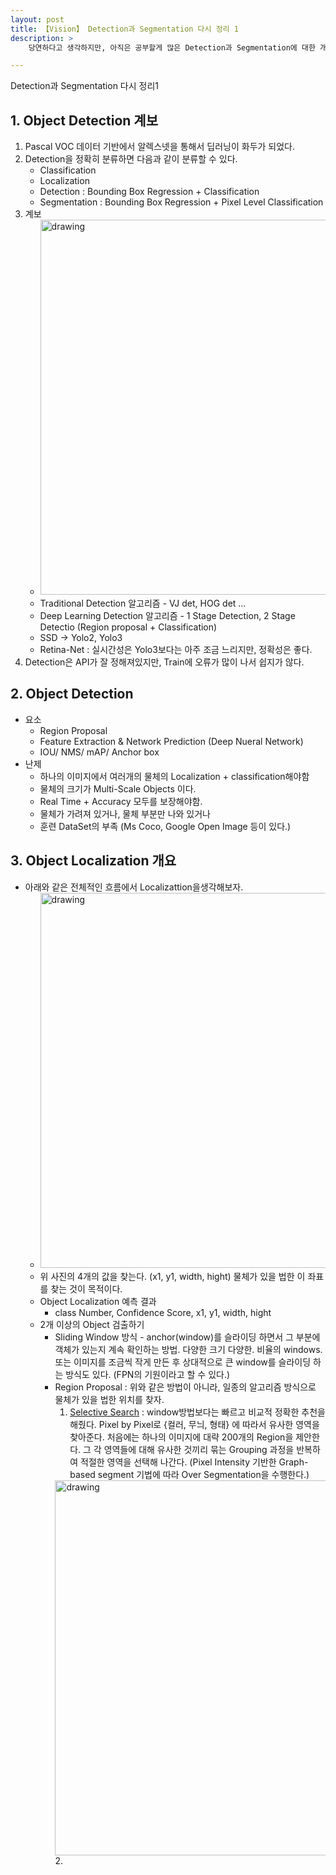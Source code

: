 ```yaml
---
layout: post
title: 【Vision】 Detection과 Segmentation 다시 정리 1
description: >  
    당연하다고 생각하지만, 아직은 공부할게 많은 Detection과 Segmentation에 대한 개념을 다시 상기하고 정리해보면서 공부해볼 계획이다. 

---
```

Detection과 Segmentation 다시 정리1

## 1. Object Detection 계보
1. Pascal VOC 데이터 기반에서 알렉스넷을 통해서 딥러닝이 화두가 되었다. 
2. Detection을 정확히 분류하면 다음과 같이 분류할 수 있다. 
    - Classification
    - Localization 
    - Detection : Bounding Box Regression + Classification
    - Segmentation : Bounding Box Regression + Pixel Level Classification
3. 계보   
    - <img src='https://user-images.githubusercontent.com/46951365/91528239-443a3480-e942-11ea-9051-fb35d86b2f5c.png' alt='drawing' width="600"/>
    - Traditional Detection 알고리즘 - VJ det, HOG det ...
    - Deep Learning Detection 알고리즘 - 1 Stage Detection, 2 Stage Detectio (Region proposal + Classification)  
    - SSD -> Yolo2, Yolo3
    - Retina-Net : 실시간성은 Yolo3보다는 아주 조금 느리지만, 정확성은 좋다.
4. Detection은 API가 잘 정해져있지만, Train에 오류가 많이 나서 쉽지가 않다.   


## 2. Object Detection 
- 요소
    - Region Proposal
    - Feature Extraction & Network Prediction (Deep Nueral Network)
    - IOU/ NMS/ mAP/ Anchor box
- 난제 
    - 하나의 이미지에서 여러개의 물체의 Localization + classification해야함
    - 물체의 크기가 Multi-Scale Objects 이다. 
    - Real Time + Accuracy 모두를 보장해야함. 
    - 물체가 가려져 있거나, 물체 부분만 나와 있거나
    - 훈련 DataSet의 부족 (Ms Coco, Google Open Image 등이 있다.)  

## 3. Object Localization 개요  
- 아래와 같은 전체적인 흐름에서 Localizattion을생각해보자.   
    - <img src='https://user-images.githubusercontent.com/46951365/91536084-27582e00-e94f-11ea-974f-03e4be5913fa.png' alt='drawing' width="600"/>
    - 위 사진의 4개의 값을 찾는다. (x1, y1, width, hight) 물체가 있을 법한 이 좌표를 찾는 것이 목적이다. 
    - Object Localization 예측 결과  
        - class Number, Confidence Score, x1, y1, width, hight  
    - 2개 이상의 Object 검출하기  
        - Sliding Window 방식 - anchor(window)를 슬라이딩 하면서 그 부분에 객체가 있는지 계속 확인하는 방법. 다양한 크기 다양한. 비율의 windows.   
        또는 이미지를 조금씩 작게 만든 후 상대적으로 큰 window를 슬라이딩 하는 방식도 있다. (FPN의 기원이라고 할 수 있다.)  
        - Region Proposal : 위와 같은 방법이 아니라, 일종의 알고리즘 방식으로 물체가 있을 법한 위치를 찾자.  
            1. [Selective Search](https://donghwa-kim.github.io/SelectiveSearch.html) : window방법보다는 빠르고 비교적 정확한 추천을 해줬다. Pixel by Pixel로 {컬러, 무늬, 형태} 에 따라서 유사한 영역을 찾아준다. 처음에는 하나의 이미지에 대략 200개의 Region을 제안한다. 그 각 영역들에 대해 유사한 것끼리 묶는 Grouping 과정을 반복하여 적절한 영역을 선택해 나간다. (Pixel Intensity 기반한 Graph-based segment 기법에 따라 Over Segmentation을 수행한다.)
            <img src='https://user-images.githubusercontent.com/46951365/91543970-fb8e7580-e959-11ea-868c-ebd4d8b58daf.png' alt='drawing' width="600"/>
            2. 